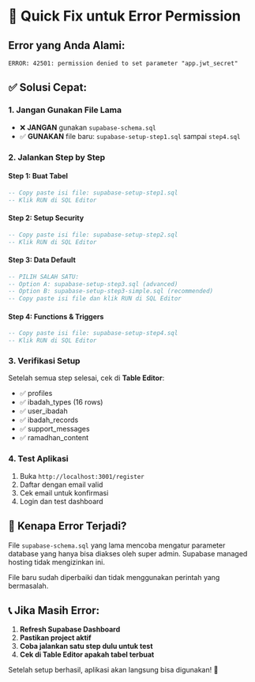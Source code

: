 # 🚨 Quick Fix untuk Error Permission

## Error yang Anda Alami:
```
ERROR: 42501: permission denied to set parameter "app.jwt_secret"
```

## ✅ Solusi Cepat:

### 1. Jangan Gunakan File Lama
- ❌ **JANGAN** gunakan `supabase-schema.sql`
- ✅ **GUNAKAN** file baru: `supabase-setup-step1.sql` sampai `step4.sql`

### 2. Jalankan Step by Step

#### Step 1: Buat Tabel
```sql
-- Copy paste isi file: supabase-setup-step1.sql
-- Klik RUN di SQL Editor
```

#### Step 2: Setup Security
```sql
-- Copy paste isi file: supabase-setup-step2.sql
-- Klik RUN di SQL Editor
```

#### Step 3: Data Default
```sql
-- PILIH SALAH SATU:
-- Option A: supabase-setup-step3.sql (advanced)
-- Option B: supabase-setup-step3-simple.sql (recommended)
-- Copy paste isi file dan klik RUN di SQL Editor
```

#### Step 4: Functions & Triggers
```sql
-- Copy paste isi file: supabase-setup-step4.sql
-- Klik RUN di SQL Editor
```

### 3. Verifikasi Setup
Setelah semua step selesai, cek di **Table Editor**:
- ✅ profiles
- ✅ ibadah_types (16 rows)
- ✅ user_ibadah
- ✅ ibadah_records
- ✅ support_messages
- ✅ ramadhan_content

### 4. Test Aplikasi
1. Buka `http://localhost:3001/register`
2. Daftar dengan email valid
3. Cek email untuk konfirmasi
4. Login dan test dashboard

## 🎯 Kenapa Error Terjadi?

File `supabase-schema.sql` yang lama mencoba mengatur parameter database yang hanya bisa diakses oleh super admin. Supabase managed hosting tidak mengizinkan ini.

File baru sudah diperbaiki dan tidak menggunakan perintah yang bermasalah.

## 📞 Jika Masih Error:

1. **Refresh Supabase Dashboard**
2. **Pastikan project aktif**
3. **Coba jalankan satu step dulu untuk test**
4. **Cek di Table Editor apakah tabel terbuat**

Setelah setup berhasil, aplikasi akan langsung bisa digunakan! 🚀
